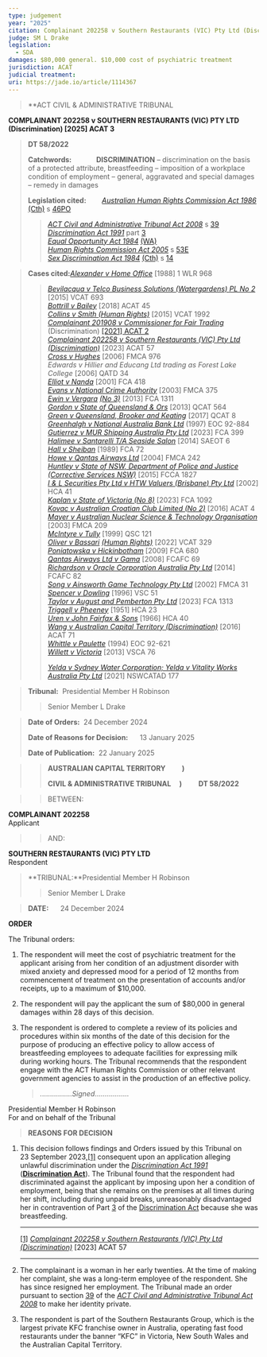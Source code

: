 ```yaml
---
type: judgement
year: "2025"
citation: Complainant 202258 v Southern Restaurants (VIC) Pty Ltd (Discrimination) [2025] ACAT 3
judge: SM L Drake
legislation:
  - SDA
damages: $80,000 general. $10,000 cost of psychiatric treatment
jurisdiction: ACAT
judicial treatment: 
uri: https://jade.io/article/1114367
---
```

> **ACT CIVIL & ADMINISTRATIVE TRIBUNAL  

**COMPLAINANT 202258 v SOUTHERN RESTAURANTS (VIC) PTY LTD (Discrimination) [2025] ACAT 3**

> **DT 58/2022**
> 
> **Catchwords:               DISCRIMINATION** – discrimination on the basis of a protected attribute, breastfeeding – imposition of a workplace condition of employment – general, aggravated and special damages – remedy in damages
> 
> **Legislation cited:**        _[Australian Human Rights Commission Act 1986](https://jade.io/article/218280)_ [(Cth)](https://jade.io/article/218280) s [46PO](https://jade.io/article/218280/section/7633)
> 
> > _[ACT Civil and Administrative Tribunal Act 2008](https://jade.io/article/402585)_ s [39](https://jade.io/article/402585/section/1978)  
> > _[Discrimination Act 1991](https://jade.io/article/402954)_ part [3](https://jade.io/article/402954/section/436)  
> > _[Equal Opportunity Act 1984](https://jade.io/article/679546)_ [(WA)](https://jade.io/article/679546)  
> > _[Human Rights Commission Act 2005](https://jade.io/article/403131)_ s [53E](https://jade.io/article/403131/section/50638)  
> > _[Sex Discrimination Act 1984](https://jade.io/article/219680)_ [(Cth)](https://jade.io/article/219680) s [14](https://jade.io/article/219680/section/290)

> **Cases cited:**_[Alexander v Home Office](https://jade.io/citation/2761913)_ [1988] 1 WLR 968
> 
> > _[Bevilacqua v Telco Business Solutions (Watergardens) PL No 2](https://jade.io/article/394556)_ [2015] VCAT 693  
> > _[Bottrill v Bailey](https://jade.io/article/581641)_ [2018] ACAT 45  
> > _[Collins v Smith (Human Rights)](https://jade.io/article/422941)_ [2015] VCAT 1992  
> > _[Complainant 201908 v Commissioner for Fair Trading](https://jade.io/article/782348)_ (Discrimination) [[2021] ACAT 2](https://jade.io/article/782348)  
> > _[Complainant 202258 v Southern Restaurants (VIC) Pty Ltd (Discrimination)](https://jade.io/article/1048649)_ [2023] ACAT 57  
> > _[Cross v Hughes](https://jade.io/article/930579)_ [2006] FMCA 976  
> > _Edwards v Hillier and Educang Ltd trading as Forest Lake College_ [2006] QATD 34  
> > _[Elliot v Nanda](https://jade.io/article/103443)_ [2001] FCA 418  
> > _[Evans v National Crime Authority](https://jade.io/article/158208)_ [2003] FMCA 375  
> > _[Ewin v Vergara](https://jade.io/article/307076)_ _[(No 3)](https://jade.io/article/307076)_ [2013] FCA 1311  
> > _[Gordon v State of Queensland & Ors](https://jade.io/article/306653)_ [2013] QCAT 564  
> > _[Green v Queensland, Brooker and Keating](https://jade.io/article/518753)_ [2017] QCAT 8  
> > _[Greenhalgh v National Australia Bank Ltd](https://jade.io/citation/15360765)_ (1997) EOC 92-884  
> > _[Gutierrez v MUR Shipping Australia Pty Ltd](https://jade.io/article/996045)_ [2023] FCA 399  
> > _[Halimee v Santarelli T/A Seaside Salon](https://jade.io/article/350266)_ [2014] SAEOT 6  
> > _[Hall v Sheiban](https://jade.io/article/150883)_ [1989] FCA 72  
> > _[Howe v Qantas Airways Ltd](https://jade.io/article/159092)_ [2004] FMCA 242  
> > _[Huntley v State of NSW, Department of Police and Justice (Corrective Services NSW)](https://jade.io/article/399670)_ [2015] FCCA 1827  
> > _[I & L Securities Pty Ltd v HTW Valuers (Brisbane) Pty Ltd](https://jade.io/article/68352)_ [2002] HCA 41  
> > _[Kaplan v State of Victoria (No 8)](https://jade.io/article/1046559)_ [2023] FCA 1092  
> > _[Kovac v Australian Croatian Club Limited (No 2)](https://jade.io/article/441277)_ [2016] ACAT 4  
> > _[Mayer v Australian Nuclear Science & Technology Organisation](https://jade.io/article/158159)_ [2003] FMCA 209  
> > _[McIntyre v Tully](https://jade.io/article/171996)_ [1999] QSC 121  
> > _[Oliver v Bassari](https://jade.io/article/910022)_ _[(Human Rights)](https://jade.io/article/910022)_ [2022] VCAT 329  
> > _[Poniatowska v Hickinbotham](https://jade.io/article/95407)_ [2009] FCA 680  
> > _[Qantas Airways Ltd v Gama](https://jade.io/article/76977)_ [2008] FCAFC 69  
> > _[Richardson v Oracle Corporation Australia Pty Ltd](https://jade.io/article/338487)_ [2014] FCAFC 82  
> > _[Song v Ainsworth Game Technology Pty Ltd](https://jade.io/article/157543)_ [2002] FMCA 31  
> > _[Spencer v Dowling](https://jade.io/article/718586)_ [1996] VSC 51  
> > _[Taylor v August and Pemberton Pty Ltd](https://jade.io/article/1052324)_ [2023] FCA 1313  
> > _[Triggell v Pheeney](https://jade.io/article/64729)_ [1951] HCA 23  
> > _[Uren v John Fairfax & Sons](https://jade.io/article/65923)_ [1966] HCA 40  
> > _[Wang v Australian Capital Territory (Discrimination)](https://jade.io/article/488859)_ [2016] ACAT 71  
> > _[Whittle v Paulette](https://jade.io/citation/14905376)_ (1994) EOC 92-621  
> > _[Willett v Victoria](https://jade.io/article/293547)_ [2013] VSCA 76
> > 
> > _[Yelda v Sydney Water Corporation; Yelda v Vitality Works Australia Pty Ltd](https://jade.io/article/820263)_ [2021] NSWCATAD 177

> **Tribunal:**  Presidential Member H Robinson
> 
> > Senior Member L Drake

> **Date of Orders:**  24 December 2024
> 
> **Date of Reasons for Decision:**      13 January 2025
> 
> **Date of Publication:**  22 January 2025

> > **AUSTRALIAN CAPITAL TERRITORY          )**
> > 
> > **CIVIL & ADMINISTRATIVE TRIBUNAL     )          DT 58/2022**

> > BETWEEN:

**COMPLAINANT 202258**  
Applicant

> > AND:

**SOUTHERN RESTAURANTS (VIC) PTY LTD**  
Respondent

> **TRIBUNAL:**Presidential Member H Robinson
> 
> > Senior Member L Drake

> **DATE:**      24 December 2024

**ORDER**

The Tribunal orders:

1. The respondent will meet the cost of psychiatric treatment for the applicant arising from her condition of an adjustment disorder with mixed anxiety and depressed mood for a period of 12 months from commencement of treatment on the presentation of accounts and/or receipts, up to a maximum of $10,000.
    
2. The respondent will pay the applicant the sum of $80,000 in general damages within 28 days of this decision.
    
3. The respondent is ordered to complete a review of its policies and procedures within six months of the date of this decision for the purpose of producing an effective policy to allow access of breastfeeding employees to adequate facilities for expressing milk during working hours. The Tribunal recommends that the respondent engage with the ACT Human Rights Commission or other relevant government agencies to assist in the production of an effective policy.
    
    > .……………_Signed_……………..
    

Presidential Member H Robinson  
For and on behalf of the Tribunal

> >   

> **REASONS FOR DECISION**

1. This decision follows findings and Orders issued by this Tribunal on 23 September 2023,[[1]](https://jade.io/#_ftn1) consequent upon an application alleging unlawful discrimination under the _[Discrimination Act 1991](https://jade.io/article/402954)_ (**[Discrimination Act](https://jade.io/article/402954)**). The Tribunal found that the respondent had discriminated against the applicant by imposing upon her a condition of employment, being that she remains on the premises at all times during her shift, including during unpaid breaks, unreasonably disadvantaged her in contravention of Part [3](https://jade.io/article/402954/section/436) of the [Discrimination Act](https://jade.io/article/402954) because she was breastfeeding.
    
    ---
    
    [[1]](https://jade.io/#_ftnref1) _[Complainant 202258 v Southern Restaurants (VIC) Pty Ltd (Discrimination)](https://jade.io/article/1048649)_ [2023] ACAT 57
    
    ---
    
2. The complainant is a woman in her early twenties. At the time of making her complaint, she was a long-term employee of the respondent. She has since resigned her employment. The Tribunal made an order pursuant to section [39](https://jade.io/article/402585/section/1978) of the _[ACT Civil and Administrative Tribunal Act 2008](https://jade.io/article/402585)_ to make her identity private.
    
3. The respondent is part of the Southern Restaurants Group, which is the largest private KFC franchise owner in Australia, operating fast food restaurants under the banner “KFC” in Victoria, New South Wales and the Australian Capital Territory.